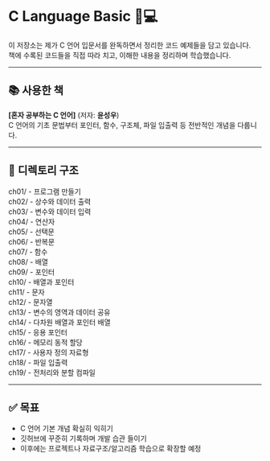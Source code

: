 # C Language Basic 📘💻

이 저장소는 제가 C 언어 입문서를 완독하면서 정리한 코드 예제들을 담고 있습니다.  
책에 수록된 코드들을 직접 따라 치고, 이해한 내용을 정리하며 학습했습니다.

---

## 📚 사용한 책  
**[혼자 공부하는 C 언어]** (저자: **윤성우**)  
C 언어의 기초 문법부터 포인터, 함수, 구조체, 파일 입출력 등 전반적인 개념을 다룹니다.

---

## 📁 디렉토리 구조

ch01/ - 프로그램 만들기  
ch02/ - 상수와 데이터 출력  
ch03/ - 변수와 데이터 입력  
ch04/ - 연산자  
ch05/ - 선택문  
ch06/ - 반복문  
ch07/ - 함수  
ch08/ - 배열  
ch09/ - 포인터  
ch10/ - 배열과 포인터  
ch11/ - 문자  
ch12/ - 문자열  
ch13/ - 변수의 영역과 데이터 공유  
ch14/ - 다차원 배열과 포인터 배열  
ch15/ - 응용 포인터  
ch16/ - 메모리 동적 할당  
ch17/ - 사용자 정의 자료형  
ch18/ - 파일 입출력  
ch19/ - 전처리와 분할 컴파일  



---

## ✅ 목표
- C 언어 기본 개념 확실히 익히기
- 깃허브에 꾸준히 기록하며 개발 습관 들이기  
- 이후에는 프로젝트나 자료구조/알고리즘 학습으로 확장할 예정

